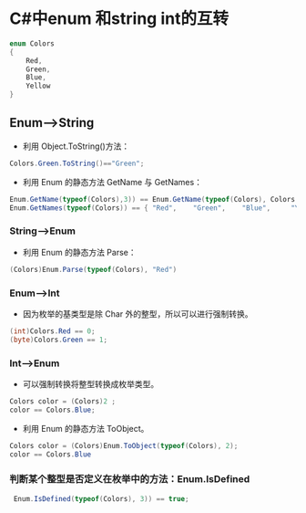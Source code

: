 # C#中enum 和string int的互转

```C#
enum Colors  
{
    Red,
    Green,
    Blue,
    Yellow
}
```

## Enum-->String

- 利用 Object.ToString()方法：

```C#
Colors.Green.ToString()=="Green";
```

- 利用 Enum 的静态方法 GetName 与 GetNames：

```C#
Enum.GetName(typeof(Colors),3)) == Enum.GetName(typeof(Colors), Colors.Blue)) == "Blue";
Enum.GetNames(typeof(Colors)) == { "Red",    "Green",    "Blue",     "Yellow" };
```

### String-->Enum

- 利用 Enum 的静态方法 Parse：

```C#
(Colors)Enum.Parse(typeof(Colors), "Red")
```

### Enum-->Int

- 因为枚举的基类型是除 Char 外的整型，所以可以进行强制转换。

```C#
(int)Colors.Red == 0;
(byte)Colors.Green == 1;
```

### Int-->Enum

- 可以强制转换将整型转换成枚举类型。

```C#
Colors color = (Colors)2 ;
color == Colors.Blue;
```

- 利用 Enum 的静态方法 ToObject。

```C#
Colors color = (Colors)Enum.ToObject(typeof(Colors), 2);
color == Colors.Blue
```

### 判断某个整型是否定义在枚举中的方法：Enum.IsDefined

```C#
 Enum.IsDefined(typeof(Colors), 3)) == true;
```
